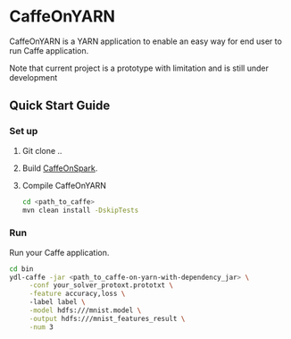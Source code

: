 CaffeOnYARN
======================
CaffeOnYARN is a YARN application to enable an easy way for end user to run Caffe application.

Note that current project is a prototype with limitation and is still under development

## Quick Start Guide
### Set up
1. Git clone ..
2. Build [CaffeOnSpark](https://github.com/yahoo/CaffeOnSpark/wiki/GetStarted_yarn).
3. Compile CaffeOnYARN

   ```sh
   cd <path_to_caffe>
   mvn clean install -DskipTests
   ```

### Run  
Run your Caffe application.

   ```sh
   cd bin
   ydl-caffe -jar <path_to_caffe-on-yarn-with-dependency_jar> \
        -conf your_solver_protoxt.prototxt \
        -feature accuracy,loss \ 
        -label label \
        -model hdfs:///mnist.model \
        -output hdfs:///mnist_features_result \
        -num 3 
   ```